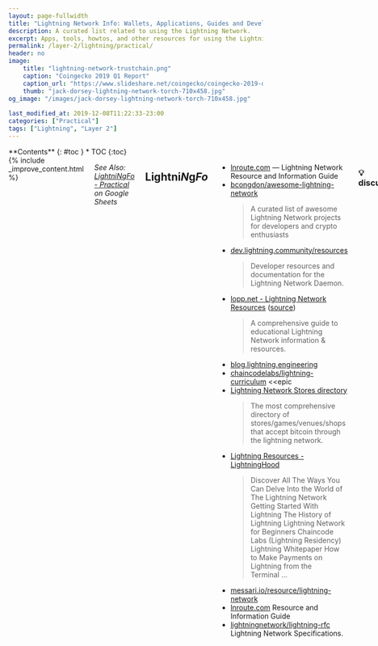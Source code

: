 ```yaml
---
layout: page-fullwidth
title: "Lightning Network Info: Wallets, Applications, Guides and Development"
description: A curated list related to using the Lightning Network.
excerpt: Apps, tools, howtos, and other resources for using the Lightning network.
permalink: /layer-2/lightning/practical/
header: no
image:
    title: "lightning-network-trustchain.png"
    caption: "Coingecko 2019 Q1 Report"
    caption_url: "https://www.slideshare.net/coingecko/coingecko-2019-q1-cryptoasset-report"
    thumb: "jack-dorsey-lightning-network-torch-710x458.jpg"
og_image: "/images/jack-dorsey-lightning-network-torch-710x458.jpg"
  
last_modified_at: 2019-12-08T11:22:33-23:00
categories: ["Practical"]
tags: ["Lightning", "Layer 2"]
---
```


<div class="row">
<div class="medium-3 medium-push-9 columns" markdown="1">
<div class="panel radius" markdown="1">
**Contents**
{: #toc }
*  TOC
{:toc}
</div>
</div><!-- /.medium-4.columns -->



<div class="medium-9 medium-pull-3 columns" markdown="1">
{% include _improve_content.html %}



*See Also: [Lightni*N*g*Fo* - Practical](https://docs.google.com/spreadsheets/d/1Z3Ofa4P8097VWV70Z_bMqIMladngvm-Ck24ot9TDNmw/edit#gid=794843569) on Google Sheets*

## Lightni*N*g*Fo*

* [lnroute.com](https://lnroute.com/) — Lightning Network Resource and Information Guide
* [bcongdon/awesome-lightning-network](https://github.com/bcongdon/awesome-lightning-network)
  > A curated list of awesome Lightning Network projects for developers and crypto enthusiasts
* [dev.lightning.community/resources](https://dev.lightning.community/resources/)
  > Developer resources and documentation for the Lightning Network Daemon.
* [lopp.net - Lightning Network Resources](https://www.lopp.net/lightning-information.html) ([source](https://github.com/jlopp/lopp.net/blob/master/lightning-information.html))
  > A comprehensive guide to educational Lightning Network information & resources.
* [blog.lightning.engineering](https://blog.lightning.engineering/)
* [chaincodelabs/lightning-curriculum](https://github.com/chaincodelabs/lightning-curriculum) <<epic
* [Lightning Network Stores directory](https://lightningnetworkstores.com/)
  > The most comprehensive directory of stores/games/venues/shops that accept bitcoin through the lightning network.
* [Lightning Resources - LightningHood](https://lightninghood.com/lightning-resources/)
  > Discover All The Ways You Can Delve Into the World of The Lightning Network Getting Started With Lightning The History of Lightning Lightning Network for Beginners Chaincode Labs (Lightning Residency) Lightning Whitepaper How to Make Payments on Lightning from the Terminal ...
* [messari.io/resource/lightning-network](https://messari.io/resource/lightning-network)
* [lnroute.com](https://lnroute.com/)
Resource and Information Guide
* [lightningnetwork/lightning-rfc](https://github.com/lightningnetwork/lightning-rfc)
Lightning Network Specifications. 


### 💡 discussion

* [Lightning Network - discordapp](https://discordapp.com/invite/sm2rfS7)
* [lists.linuxfoundation.org/mailman/listinfo/lightning-dev](https://lists.linuxfoundation.org/mailman/listinfo/lightning-dev)
* [webchat.freenode.net/?channels=lightning-dev&uio=d4](https://webchat.freenode.net/?channels=lightning-dev&uio=d4)
* [join.slack.com/t/lightningcommunity](https://join.slack.com/t/lightningcommunity/shared_invite/enQtMzQ0OTQyNjE5NjU1LWRiMGNmOTZiNzU0MTVmYzc1ZGFkZTUyNzUwOGJjMjYwNWRkNWQzZWE3MTkwZjdjZGE5ZGNiNGVkMzI2MDU4ZTE)
* [r/lightningnetwork](https://www.reddit.com/r/lightningnetwork/)
* [t.me/Lightning Makers](https://t.me/joinchat/EFJwOxEZmjqjTBEx2883Hw)
* [t.me/lightning_network](https://t.me/lightning_network)

### 💡 wallets

[lightningnetworkstores.com/wallets](https://lightningnetworkstores.com/wallets) 
[lnroute.com/desktop-wallets/](https://lnroute.com/desktop-wallets/)

* [lightninglabs/lightning-app](https://github.com/lightninglabs/lightning-app) 
* [LightningPeach/peach-wallet-desktop](https://github.com/LightningPeach/peach-wallet-desktop) 
* [Lightning Network Stores directory](https://lightningnetworkstores.com/wallets)
  > The most comprehensive directory of stores/games/venues/shops that accept bitcoin through the lightning network.
* [lightninglabs/lightning-app](https://github.com/lightninglabs/lightning-app)
An easy-to-use cross-platform Lightning wallet.
* [LightningPeach/peach-wallet-desktop](https://github.com/LightningPeach/peach-wallet-desktop)
* [lightninglabs/lightning-app](https://github.com/lightninglabs/lightning-app)
  > An easy-to-use cross-platform Lightning wallet.
* [LightningPeach Wallet](https://lightningpeach.com/peach-wallet) by Lightning Peach

#### -Mobile

[LNRoute.com/mobile-wallets/](https://lnroute.com/mobile-wallets/)

* [bitcoin lightning wallet](http://lightning-wallet.com/) Android - [source](https://github.com/btcontract/lnwallet)
* [rawtx](https://rawtx.com/) Android iOS
* [swiftlightning.io](https://www.swiftlightning.io/) iOS
* [neogeno/shango-lightning-wallet](https://github.com/neogeno/shango-lightning-wallet) -Android iOS
* [Cipherbook](https://www.cryptotec.com/cipherbook/)
* [CoinOS](https://coinos.io/) Android
* [shocknet.github.io](https://shocknet.github.io/) -Own full-node
* [marzig76/fulmo](https://github.com/marzig76/fulmo) -Fulmo Own full-node
* [zap.jackmallers.com/](https://zap.jackmallers.com/) iOS Own full-node
  * [buyabeerwithlightning.com](http://www.buyabeerwithlightning.com/) 
Zap is developing Point of Sale solutions for the Lightning Network. Check out this site for a demonstration.
  * [ZAP Wallet setup for Windows (video)](https://www.youtube.com/watch?v=w3PGlgiM0ZQ)
* [LN-Zap/zap-iOS](https://github.com/LN-Zap/zap-iOS)
  > Native iOS lightning wallet focused on user experience and ease of use
* [bluewallet.io](https://bluewallet.io/) -iOS
* [breez.technology](https://breez.technology/) -Android Neutrino - [[source](https://github.com/breez/breezmobile)]
  > Lightning Network mobile client. 
* [Matt Odell - TFTC Guides: Lightning Network for Beginners with Breez Wallet](https://www.youtube.com/watch?v=5zhW7ilOjWg&feature=youtu.be)
  > Join Matt Odell as he walks through the basics of sending and receiving bitcoin using lightning through the Breez mobile wallet. 
* [WalletOfSatoshi](https://www.walletofsatoshi.com/) - Android iOS
* [Hoo Wallet](https://hoo.com/)- Android iOS Own full-node
* [darosior/c-simple](https://github.com/darosior/c-simple)
c-simple Android
* [Mobile LN](https://play.google.com/store/apps/details?id=com.mobileln) Android
* [zeusln.app](https://zeusln.app/)
Zeus Android iOS Own full-node
* [muun.com](https://muun.com/)
Muun Wallet Android 
* [biscottigelato/SwiftLightning](https://github.com/biscottigelato/SwiftLightning)
  > Lightning Network mobile wallet built on top of LND. Written in native Swift for iOS. - biscottigelato/SwiftLightning
* [ZeusLN/zeus](https://github.com/ZeusLN/zeus)
  > A mobile Bitcoin app for Lightning Network Daemon (lnd) node operators
* [pebble.indiesquare.me](https://www.pebble.indiesquare.me/) 

#### -Web Based

[LNRoute online-wallets](https://lnroute.com/category/wallets/online-wallets/)

* [Bitlum - Online Bitcoin browser wallet](https://bitlum.io/) (custodial) 
  >The wallet referral system will allow you to onboard new people in Lightning within 3 minutes, by giving them a free $0.1 bonus on registration, so that they can try the Lightning Network even without having Bitcoin.
* [Bottle](https://bottle.li) -Bottle uses the Lightning Network and Social networks to help make Bitcoin accessible for everyone.
* [tippin.me](https://tippin.me)
* [lnwallet.io](https://lnwallet.io/)

### 💡 explorers

[LNRoute -Explorers and Statistics](https://lnroute.com/explorers-and-statistics/)  
[Visualisers of the Lightning Network (and some other explorers)](https://gist.github.com/bretton/798ec38165ffabc719d91e0f4f67552d)

* [lightninglayer.com](https://lightninglayer.com/)
* [altangent/lnd-explorer](https://github.com/altangent/lnd-explorer)
Bitcoin Lightning Network Daemon Explorer.
* [janoside/lightning-rpc-explorer](https://github.com/janoside/lightning-rpc-explorer)
Simple, self-hosted lightning network explorer. 
* [1ML - Lightning Network Search and Analysis Engine - Bitcoin mainnet](https://1ml.com/)
Lightning Network Search and Analysis Engine
* [Lightning Network Explorer](https://explorer.acinq.co/)
Displays the Lightning Network nodes and channels on a map.
* [bl.ocks.org - Lightning-VR](https://bl.ocks.org/tyzbit/d1c83732d2767bb955125d41f5921888)
* [xsb/lngraph](https://github.com/xsb/lngraph)
Your personal and private Lightning Network explorer.
* [edouardparis/lntop](https://github.com/edouardparis/lntop)
  >:zap: LN terminal dashboard :bar_chart:. 
* [lightning.chaintools.io](https://lightning.chaintools.io/)
* [www.robtex.com/lightning/node](https://www.robtex.com/lightning/node/)
* [lnmainnet.rompert.com](https://lnmainnet.rompert.com/)
* [lightblock.me](http://lightblock.me)


### 💡 stats

* [Forget Statistics, Reality is Better](https://lnroute.com/2018/09/forget-lightning-statistics-reality-is-even-better/)
* [Lightning Network Statistics - 1ML](https://1ml.com/statistics)
  > Lightning Network Search and Analysis Engine
* [Lightning Network Statistics - Bitcoin Visuals](https://bitcoinvisuals.com/lightning)
  > Bitcoin lightning network dashboard with charts and statistics on nodes, channels, capacity, distance measures, completeness measures, clustering measures, and connectivity measures.
* [Lightning network stats - Netwrok LightBlock - Bitcoin Lightning N...](https://lightblock.me/lightning-network-stats)
  > Lightblock lets you search, analyze and discover bitcoin lightning network mainnet: nodes, channels, all the parametrs, updates and history
* [p2sh.info/dashboard/db/lightning-network](https://p2sh.info/dashboard/db/lightning-network)
* [lightningpeach.com/ln-monitor](https://lightningpeach.com/ln-monitor)
  > The Peach Team works on a variety of Lightning Network projects and improvements, including our own open-source blockchain layer, LightningPeach.
* [LN Metrics](https://lnmetrics.opdup.com/)
  > Tracking centrality and articulation points for Lightning Network

### 💡 visualizations

* [robtex.com/lnemulator.html](https://www.robtex.com/lnemulator.html)
* [Visualisers of the Lightning Network (and some other explorers)](https://gist.github.com/bretton/798ec38165ffabc719d91e0f4f67552d)
* [Lightning Network Information - bitcoinexchangerate.org](https://bitcoinexchangerate.org/lightning)
  > Get updated Bitcoin prices and exchange rates. Convert values between Bitcoin, USD, CAD, EUR, GBP, AUD and more.

### 💡 exchange

* [ZigZag - lightning enabled crypto exchange](https://zigzag.io/)
  > Exchange Top Cryptocurrencies in seconds with low fees
* [cryptoally.io](https://cryptoally.io/) 
  > discover quotes of Satoshis and Bitcoin in 100+ currencies at real time. The value transfer of Satoshis is powered by Lightning Network.
* [boltz.exchange](https://boltz.exchange/) ([*](https://medium.com/boltzhq/announcing-the-first-boltz-release-6cb630701432))
  > An instant, account free, and non-custodial digital asset exchange built on top of the lightning network. 
* [suredbits.com](https://suredbits.com/) 
  > NFL, NBA and Crypto API’s -Use of API charged via Lightning Network per call or streaming period. >Suredbits’ Lightning App API allows you to query NFL, NBA and Crypto Exchange data. Their NFL and NBA APIs offer multiple channels including teams, players, games, scores, and statistics. Their Crypto Exchange API allows you to stream data on Trades, Tickers and Order Books. 
* [zebpay.com](https://www.zebpay.com/) 
  > App-enabled cryptocurrency exchange and wallet provider, Zebpay, has announced that it is enabling Lightning Network payments for all its users. Zebpay claim that it will even pay the fees for Lightning transactions made through its wallet.
* [Crypto Trading Signals - Slamtrade](https://crypto.slamtrade.com/))
  > 24/7 streaming of high-performance Crypto-Currency trading signals presented in a single view for professional trading. Find out where to buy/sell or when to buy/sell at any point in time in seconds. Also discover liquidity, market making, and arbitraging opportunities. Power...
* [hodlhodl.com](https://hodlhodl.com/) 
* [http://swapready.net](http://swapready.net/) 
* [btcduke.com/?lang=en](https://www.btcduke.com/?lang=en) 
* [coinplaza.it](https://www.coinplaza.it/)
* [Buy, sell and exchange crypto currencies at CoinPlaza.it](https://www.coinplaza.it/)
  > At CoinPlaza you can buy, sell and exchange Bitcoin, Ethereum, Litecoin and other crypto currencies. Easy, fast and convenient!
* [lightningconductor.net/invoice](https://lightningconductor.net/invoice) 
* [submarineswaps.org](https://submarineswaps.org/) 
* [ZigZag - lightning enabled crypto exchange](https://zigzag.bitlum.io/)
  > Exchange Top Cryptocurrencies in seconds with low fees

### 💡 tools

* [LNRoute - Wallet Tools](https://lnroute.com/category/wallets/wallet-tools/)
* [elaineo/LightningBuddy](https://github.com/elaineo/LightningBuddy)
  > Twitter Client for Lightning JSON-RPC interface. 
* [blockchain/thunder](https://github.com/blockchain/thunder)
Off-Chain Bitcoin payments using smart contracts * [www.moneni.com/mcb/nodematch](https://www.moneni.com/mcb/nodematch)
  > Lightning Node Match – maximize te number of nodes reached in a minimum number of hops.
* [Lightning Payment Request Decoder](https://lndecode.com/)
  >For decoding lightning network payment requests as defined in BOLT #11
* [Lightning Decoder - Decode Lightning Network BOLT11 Invoices](https://lightningdecoder.com/)
Lightning Decoder is a utility for decoding lightning network payment requests (BOLT11).
* [darwin/simverse](https://github.com/darwin/simverse)
Need a LN simnet? This tool can generate one for you.


### 💡 satellite

* [Blockstream Boosts Bitcoin Satellite Service With Lightning Paymen...](https://www.coindesk.com/blockstream-boosts-bitcoin-satellite-service-with-lightning-payments)
  > Blockstream has expanded its bitcoin satellite service to the Asia-Pacific region and added support for Lightning Network transactions.


## Nodes

* [lightning-power-users/node-launcher](https://github.com/lightning-power-users/node-launcher)
  > Easiest BTC/LN desktop app, for Windows, macOS, and Linux
* [mit-dci/lit](https://github.com/mit-dci/lit)
  > Lightning Network node software.
* [nayutaco/ptarmigan](https://github.com/nayutaco/ptarmigan)
  > Lightning Network (BOLT). 
* [The Lightning Network: How to install and (hopefully) make money](https://medium.com/coinmonks/the-lightning-network-how-to-install-and-hopefully-make-money-6e3058e3fa7c)
  > Note: This document was written in July 2018. Lightning is new and improving fast. If you find any out-of-date information or omissions…
* [‎The World Crypto Network Podcast: Fun With Crypto Podcast, Ligh...](https://podcasts.apple.com/us/podcast/the-world-crypto-network-podcast/id825708806?i=1000445805193)
  > ‎Show The World Crypto Network Podcast, Ep Fun With Crypto Podcast, Lightning Node Roundtable 3 - Jul 31, 2019

### ⛈ HowTo

* [Setup and Tutorials](https://lnroute.com/setup-tutorials/)
* [402 Payment Required - Lightning Howtos](https://www.youtube.com/playlist?list=PLmoQ11MXEmajsUw95Fq6fHzXnVmoMPIeV)
* [Pierre Rochard’s Bitcoin and Lightning Node Launchers](https://github.com/PierreRochard/node-launcher) 
  > Windows /macOS Bitcoin / Lightning executables.
* [Setup Tutorial for Windows](https://medium.com/@jadmubaslat/bitcoin-lightning-network-node-easy-setup-tutorial-for-windows-desktop-users-a-how-to-guide-9937b5a8a669)
* [Run your own Lightning Node](https://medium.com/@dougvk/run-your-own-mainnet-lightning-node-2d2eab628a8b)
* [How to build your own portable plug-in Lightning node!](https://blockstream.com/2018/04/21/portable-lightning-node-tutorial.html)


### ⛈ c-lightning

* [topics/c-lightning](https://github.com/topics/c-lightning)
* [ElementsProject/lightning](https://github.com/ElementsProject/lightning)
  > c-lightning — a Lightning Network implementation in C - ElementsProject/lightning
* [Lightning Network node (c-lightning) on RBP3](https://medium.com/@meeDamian/c-lightning-node-on-rbp3-b950660fb835)
  > This is a 3rd part of the guide helping you to set up a c-lightning node in addition to the Bitcoin one already running on your RBP
* [darwin/simverse](https://github.com/darwin/simverse)
  > Need a LN simnet? This tool can generate one for you.
* [0xB10C/c-lightning-plugin-csvexportpays](https://github.com/0xB10C/c-lightning-plugin-csvexportpays)
  > A c-lightning plugin that exports all payments to a CSV file
* [rsbondi/clightning-mobile](https://github.com/rsbondi/clightning-mobile)
  > A mobile client to access your clightning node. 
* [fiatjaf/sparko](https://github.com/fiatjaf/sparko)
  > the Lightning Spark Wallet distributed as a single binary
* [leblitzdick/lightning-bike](https://github.com/leblitzdick/lightning-bike)
lightning payable e-bike. 
* [k3tan172/ubuntu-node-box](https://github.com/k3tan172/ubuntu-node-box)
  > Build a bitcoin node box from a fresh installation of Ubuntu 18.04 - k3tan172/ubuntu-node-box
* [fiatjaf/lightningd-gjson-rpc](https://github.com/fiatjaf/lightningd-gjson-rpc) 
  > Talk with a lightningd/c-lightning with minimal overhead and gjson responses.
* [darosior/c-simple](https://github.com/darosior/c-simple)
  > A minimalist/simple Lightning Network mobile wallet.
* [Lightning Charge](https://github.com/ElementsProject/lightning-charge)
* [nanotip](https://github.com/ElementsProject/nanotip) 
* [lightningd/plugins](https://github.com/lightningd/plugins) - Community curated plugins for c-lightning. 
* [shesek/spark-wallet](https://github.com/shesek/spark-wallet) 
  > A minimalistic wallet GUI for c-lightning, accessible over the web or through mobile and desktop apps. - shesek/spark-wallet
    * [Spark GUI for c-lightning](https://medium.com/@notgrubles/spark-a-new-gui-for-c-lightning-2cf2f024500c) by Nadav Ivgi 
* [Autopilot](https://github.com/lightningd/plugins/tree/master/autopilot) -This is a version of Rene Pickhardt's Autopilot library ported as a c-lightning plugin.
* [Setup Lightning Network sur votre node Bitcoin - Crypto-Lyon](https://www.crypto-lyon.fr/setup-lightning-node-bitcoin.html)
  > Tutoriel sur comment mettre en place l'accès au lightning network sur votre noeud Bitcoin. Nous utiliserons c-lightning, l'implémentation de Blockstream.
* [thorie7912/lightning-php](https://github.com/thorie7912/lightning-php)
PHP interface for the elements/c-lightning RPC API - thorie7912/lightning-php


### ⛈ Lightning Network Daemon

* [lightningnetwork/lnd/releases](https://github.com/lightningnetwork/lnd/releases)
* [topics/lnd](https://github.com/topics/lnd)
* [Lightning Network - LND - YouTube](https://www.youtube.com/playlist?list=PLmoQ11MXEmajsUw95Fq6fHzXnVmoMPIeV)
* [mably/lncli-web](https://github.com/mably/lncli-web)
Light-weight web client for the lnd daemon written in NodeJS / Angular. - mably/lncli-web
* [janoside/lnd-admin](https://github.com/janoside/lnd-admin)
Admin UI for LND. See https://lnd-admin.chaintools.io/ for an example.
* [ShahanaFarooqui/RTL](https://github.com/ShahanaFarooqui/RTL/)
Ride The Lightning - A full function web browser app for LND
* [djmelik/lndash](https://github.com/djmelik/lndash)
A simple web dashboard for lnd. 
* [lightningnetwork/lnd](https://github.com/lightningnetwork/lnd)
Lightning Network Daemon
* [Setup LND 0.4 beta and bitcoind on Ubuntu 16.04](https://gist.github.com/bretton/0b22a0503a9eba09df86a23f3d625c13)
* [alexbosworth/lnd-gui](https://github.com/alexbosworth/lnd-gui)
* [OpenCart Payment Gateway](https://www.opencart.com/index.php?route=marketplace/extension/info&extension_id=36414) (for LND node)
* [graph.lndexplorer.com](https://graph.lndexplorer.com/)
* [pierre_rochard@twitter](https://twitter.com/pierre_rochard/status/1055159992733626368) 
The LND node software now runs from within the Excel plugin. With neutrino, that means that a Windows + Excel user can be making and receiving LN payments with a few clicks. 
* [github.com/bitromortac/lndmanage](https://github.com/bitromortac/lndmanage) 
Control tool for lightning network daemon (lnd) node operators, optimized for remote control. 

### ⛈ eclair

* [ACINQ/eclair](https://github.com/ACINQ/eclair)
  > A scala implementation of the Lightning Network. 
* [ACINQ/eclair-mobile](https://github.com/ACINQ/eclair-mobile)
  > An Android wallet for the Lightning Network. 
* [bitcoin-s/bitcoin-s](https://github.com/bitcoin-s/bitcoin-s)
Bitcoin Implementation in Scala. 
* [fiatjaf/kwh](https://github.com/fiatjaf/kwh)
webln browser extension for lightningd/eclair/ptarmigan 
* [t-bast/lightning-confs](https://github.com/t-bast/lightning-confs)
* [Eclair Mobile - Apps on Google Play](https://play.google.com/store/apps/details?id=fr.acinq.eclair.wallet.mainnet2)
  > Eclair Mobile is a next generation, Lightning-ready Bitcoin wallet. It can be used as a regular Bitcoin wallet, and can also connect to the Lightning Network for cheap and instant payments. This software is based on eclair, and follows the Lightning Network standard.
* [ACINQ/eclair-mobile](https://github.com/ACINQ/eclair-mobile)
  > An Android wallet for the Lightning Network. 

### ⛈ Hardware

* [nodl.it](https://www.nodl.it/)
* [The perfect Bitcoin Lightning️ node - Tutorial](https://thebitcoin.pub/t/the-perfect-bitcoin-lightning-node-tutorial/33437)
The perfect Bitcoin Lightning️ node The goal is to create the perfect Bitcoin Lightning node, running on unfairly-cheap hardware, set-up completely trustless from scratch. This guide brings you what I think is a near perfect solution. Medium Running our own nodes is i...
* [stadicus3000@twitter.com](https://twitter.com/stadicus3000/status/1143087328681967616?s=12)
  > You can find the board at Pine64 ([rockpro64](https://www.pine64.org/rockpro64/)) and more info how we are using it for the #BitBoxBase in our emerging documentation ([BitBoxBase](https://base.shiftcrypto.ch))
* [BitBox Base](https://shiftcrypto.ch/base/)
  > An easy to use, professional Bitcoin & Lightning full node to equip you for Bitcoin sovereignty.
* [BTCPi - Bitcoin Lightning Node and payment processing device.](https://lunanode1.lightninginabox.co/apps/3hucSJM9EYXGmp27fkoLwom8fRzc/crowdfund)
  > The BTCPi is a low cost self-hosted crypto currency payment processing solution featuring BTCPayServer.

#### ⛈ PI Raspberry

* [Fulmo ⚡ (@fulmolightning)](https://twitter.com/fulmolightning/status/1035183579196743680)
Get ready to rumble! The latest batch of 20 #RaspiBlitz, a full #Bitcoin and #LightningNetwork node running on a Raspberry Pi, is ready to be picked up and plugged in at the #LightningHackday! If you can't attend in person, you can build one yourself
* [rootzoll/raspiblitz](https://github.com/rootzoll/raspiblitz)
Fastest and cheapest way to get your own Lightning Node running - on a RaspberryPi with a nice LCD
* [Stadicus/RaspiBolt](https://github.com/Stadicus/guides/blob/master/raspibolt/README.md)
Bitcoin & Lightning full node on a Raspberry Pi. 

#### ⛈ Casa

* [Casa Node + Casa Gold Membership](https://store.casa/lightning-node/)
Casa Node for Lightning and Bitcoin
* [Announcing the Casa Lightning Node](https://medium.com/casa/announcing-the-casa-lightning-node-596df7a7427)
The easiest way to use Lightning available today.
* [Node - Casa](https://keys.casa/lightning-bitcoin-node/)
* [Casa Node + Casa Gold Membership](https://store.casa/lightning-node/)
Casa Node for Lightning and Bitcoin

**Apps**

* [chrome.google.com/webstore/detail/casa-extension/lnaedehiikghclgaikolambpbpeknpef](https://chrome.google.com/webstore/detail/casa-extension/lnaedehiikghclgaikolambpbpeknpef) 
* [Sats Extension by Casa](https://chrome.google.com/webstore/detail/casa-extension/lnaedehiikghclgaikolambpbpeknpef)
  > Easily make & receive Bitcoin and Lightning Network payments on the web using your Casa Node.
* [explore.casa](https://explore.casa/)
Casa Lightning Network Explorer

## Get Lightning

### 💶 Earn 

[lnroute.com - Category: Internet Services](https://lnroute.com/category/implementations/internet-services/)

* [www.lndwork.com](https://www.lndwork.com/)
  >Lightning Tasks
* [microlancer.io](https://microlancer.io/)
  >Earn bitcoin with microtasks
* [proofofplays.hopto.org](https://proofofplays.hopto.org/)
  >A platform for content creators to showcase their videos and get paid satoshis.
* [light-tube.surge.sh](http://light-tube.surge.sh/)  - Videos w lightning rewards 
* [tallyco.in](https://tallyco.in/)
  >Bitcoin and Lightning fundraising platform. Create crowdfunding campaigns for your project and get funded by fellow bitcoiners!

### 💶 faucets

* [lightninglabs/lightning-faucet](https://github.com/lightninglabs/lightning-faucet)
* [Lightning Mainnet Faucet](https://light.yuyaogawa.com/faucet/) - A lightning faucet where you can claim an invoice of 200 sats. Maximum one claim per day.

### 💶 give
* [lightning.gifts](https://lightning.gifts)
Now you can send BTC over Lightning without an invoice and no waiting. Perfect for onboarding friends to Lightning [through financial motivation    

## Application

[LNRoute -Implementations](https://lnroute.com/category/implementations/) 
[Lightning App Directory](https://dev.lightning.community/lapps/)

* [nayuta.co](https://nayuta.co/) - [github.com/nayutaco](https://github.com/nayutaco) 
  > Ptarmigan by Nayuta Co is a 4th Lightning implementation, focused on the Internet of Things. 
* [bitcoinvisuals.com/lightning](https://bitcoinvisuals.com/lightning) - Bitcoin Visuals Lightning Statistics 
* [joltfun.com](https://joltfun.com/) 
* [thecryptocloak.com](https://thecryptocloak.com/) 
* [moonstuff.co](https://www.moonstuff.co/)
* [mocacinno.com/lightning](https://www.mocacinno.com/lightning/)
* [btcduke.com](https://www.btcduke.com/)
* [zigzag.bitlum.io](https://zigzag.bitlum.io/) 
* [globee.com](https://globee.com/) 
* [coingate.com/lightning-network](https://coingate.com/lightning-network) 
* [strike.acinq.co](https://strike.acinq.co/) 
* [lightninginabox.co](https://lightninginabox.co/) 
* [btcwonderland.com](https://btcwonderland.com/)
* [lndlife.com](https://lndlife.com/) 
* [excellion.com](https://www.excellion.com/) 
* [bitcoin-lightning.de](https://bitcoin-lightning.de/) 
* [torguard.net](https://torguard.net/)
* [hodlmonkey.com](https://hodlmonkey.com/) 
* [coincards.ca](https://coincards.ca/)


### ⚡ Merchant Tools

* [BTCPay (self hosted payment processor)](https://github.com/btcpayserver/btcpayserver)
* [CoinGate](https://coingate.com/)
* [CryptoChill](https://cryptochill.com/)
* [FileBazaar (sell digital files)](https://github.com/ElementsProject/filebazaar)
* [GloBee](https://globee.com/)
* [Lightning Collect](https://lightningcollect.com/)
(payment processor)
* [LNWallet](https://lnwallet.io/)
* [Nano PoS](https://github.com/ElementsProject/nanopos)
(for Lightning Charge)
* [OpenNode](https://www.opennode.co/)
* [Python Strike library](https://github.com/JASchilz/pystrike)
* [Strike](https://strike.acinq.co/)
(Stripe-like API)
* [WooCommerce gateway](https://github.com/ElementsProject/woocommerce-gateway-lightning)
* [OpenCart Payment Gateway](https://www.opencart.com/index.php?route=marketplace/extension/info&amp;extension_id=36414)
(for LND node)

### ⚡ social
* [lightningwall.tips](http://lightningwall.tips/) 
  > Post public messages on the wall and receive satoshis from people who like your message. 
* [salttie.com](https://salttie.com/) 
Micro Blogging Platform 
* [bottle.li](https://bottle.li/) 
  > Bottle uses the Lightning Network andSocial networks to help make Bitcoin accessible for everyone. 
* [mainnet.yalls.org](https://mainnet.yalls.org/)
  > Read and write articles, with Lightning Network micropayments. 
* [limichat.herokuapp.com](https://limichat.herokuapp.com/)
  > Limichat is a chat application that limits messages based on payment via Lightning. Sending a message gets cheaper over time, but doubles when someone pays, resulting in one message per ~10 min!
* [blockclock.live](https://blockclock.live/)
  > A Block Clock powered by the Lightning Network. You can send a lightning payment to write a message on the BlockClock that is being live streamed on Twitch!
* [kriptode.com/satsforlikes/index.html](https://kriptode.com/satsforlikes/index.html)
  > Pay people to like your tweets or follow you.
* [lncast.com](https://lncast.com/#!/)
  > Lightning Network Podcasts
* [cointippy.com](https://cointippy.com/)
  > CoinTippy helps you reward content on Reddit, Twitter, Telegram and Twitch with cryptocurrencies


### ⚡ art

* [satoshis.place](https://satoshis.place/) 
  > collaborative artboard. Inspired by Reddit Place, and the Million Dollar Homepage. There are 1 million pixels on the canvas and each pixel costs 1 satoshi to paint. Pixels can be painted over indefinitely. Satoshi’s Place is a great way to experience the power of micro-transactions through the Bitcoin Lightning Network. 
* [trustedcoins.co.uk/sweetsugarleaf](https://trustedcoins.co.uk/sweetsugarleaf/) 
  > Cute Cannabis themed artwork by a Medical Marijuana advocate in the UK 
* [ludvigart.com](https://ludvigart.com/) -Bitcoin Art


### ⚡ mesh
* [CryptoChat_013 - Richard Myers and a Lightning Powered Global Mesh...](https://anchor.fm/thecryptoconomy/episodes/CryptoChat_013---Richard-Myers-and-a-Lightning-Powered-Global-Mesh-e4e6ga)
  > Today we have a great chat with Richard Myers all about the recently unveiled Lot49 protocol and how Global Mesh Labs intends to incentivize and help build a global, decentralized meshnet powered by Lightning! Check out the website and read the whitepaper for a deep dive i...

### ⚡ music

* [moifay.online](https://moifay.online/) 
  > Official release of first ever Music Album of Moifay, sold online for $BTC. Each song is $1 only. 
* [modularsynth.fun](https://modularsynth.fun/) 
* [sogbazaar.com](https://sogbazaar.com/)
* [moifay](https://moifay.online/author/moifay/)
* [M0IFAY's MUSIC WEBSTORE](https://moifay.online/)
  > Purchase the works M0IFAY With BTC or an INSTANT LightningNetwork Payment!
* [BitcoinDJ](https://modularsynth.fun/author/bitcoindj/)
* [Modular Synth Fun](https://modularsynth.fun/)
  > Bitcoin lightning accepted for unique audio samples


### ⚡ payments

* [github.com/btcpayserver](https://github.com/btcpayserver) 
* [opencart.com](https://www.opencart.com/) 
  > A free payment gateway for Bitcoin Lightning Network for store owners who use OpenCart and have their own LN node. 
* [bitrefill.com](https://www.bitrefill.com/) 
Buy 30+ Vouchers, refill your phone and pay your bills with Lightning. 
* [lightningjoule.com](https://lightningjoule.com/) 
  > Bring the power of lightning to the web with in-browser payments and identity, all with your own node. Available for Chrome, Firefox, Opera and Brave. 
* [cryptochill.com](https://cryptochill.com/) 
  > Bitcoin and Lightning Network payment gateway focused on security, customizability and simple integration. 

### ⚡ applications

* [bcongdon/awesome-lightning-network/#applications](https://github.com/bcongdon/awesome-lightning-network/#applications)
* [Lightning App Directory](http://dev.lightning.community/lapps/index.html)
Developer resources and documentation for the Lightning Network Daemon.
* [Radar ION - Your guide to the Lightning Network](https://ion.radar.tech/#lightning-apps)
  > Master the Lightning Network with our app and wallet recommendations, developer and troubleshooting tools, Lightning wiki, getting started tutorials, and more!
* [bcongdon/awesome-lightning-network](https://github.com/bcongdon/awesome-lightning-network/)
A curated list of awesome Lightning Network projects for developers and crypto enthusiasts
* [leblitzdick/lightning-bike](https://github.com/leblitzdick/lightning-bike)
lightning payable e-bike.
* [‎The World Crypto Network Podcast: LAPPS - lightning.gifts, Demo...](https://podcasts.apple.com/us/podcast/the-world-crypto-network-podcast/id825708806?i=1000447000955)
‎Show The World Crypto Network Podcast, Ep LAPPS - lightning.gifts, Demo + Interview with Ross @baebb_code - Aug 15, 2019

### ⚡ Tips
* [BitPatron](https://bitpatron.co/)
* [Lightning Gifts](https://lightning.gifts/) (add tipping to web pages) 
* [LNTipBot](https://www.reddit.com/r/lntipbot/wiki/index) (reddit)
* [Slack Tipbot](https://github.com/CryptoFR/ln-tip-slack) 
* [tippin.me](https://tippin.me/) (twitter tips)
* [michael1011/lightningtip](https://github.com/michael1011/lightningtip)
* [Tallycoin is a Bitcoin fund raising and crowfunding platform.](https://tallyco.in/)
  > Tallycoin allows you to accept Bitcoin and Lightning payments when raising funds for your project or favourite cause. We take no cut and have no any fees.
* [michael1011/lightningtip](https://github.com/michael1011/lightningtip) -Get tips via the Lightning Network.
* [ElementsProject/nanotip](https://github.com/ElementsProject/nanotip) - :zap: Lightning Tip Box :zap:.

### ⚡ Marketplaces

[Lightning Network Stores directory](http://lightningnetworkstores.com/)
  > The most comprehensive directory of stores/games/venues/shops that accept bitcoin through the lightning network. - [(@bitcoinLNS)](https://twitter.com/bitcoinLNS)
[Accept Lightning store list/map](https://acceptlightning.com/)
[LNRoute store list](https://lnroute.com/category/implementations/stores/)
[Messari merchant list](https://messari.io/resource/lightning-network#heading-6)

* [funraiden.com](https://funraiden.com/) 
  > Funraiden offers cool and geeky products from collectibles to stickers and merch, payed with Bitcoin/Lightning. 
* [crypto-coffee.org](http://crypto-coffee.org/)   > Buy coffee and stickers with Lightning 
* [bitcointunnels.com](https://www.bitcointunnels.com/) 
  > Bitcoin and Lightning merchandise 
* [shop.energy-kitchen.ch/#/shop](https://shop.energy-kitchen.ch/#/shop) 
* [empowermindbodylife.com/shop](https://www.empowermindbodylife.com/shop/) 
* [store.blockstream.com/shop](https://store.blockstream.com/shop/) 
* [cryptoidshop.com](https://www.cryptoidshop.com/)
* [vapecrypto.com/shop](https://vapecrypto.com/shop) 
  > Providing the best prices on authentic Vape Gear, Juices and Accessories. We’re your one stop shop for vape gear 
* [hipptee.com](https://hipptee.com/) -Bitcoin T-shirt 
* [neverfiat.com](https://neverfiat.com/) 
  > NeverFiat Crypto Marketplace 
* [travelbybit.com](https://www.travelbybit.com/)
  > We help travellers explore the world using cryptocurrency. Lightning payments are accepted. 
* [internetsuper.store](https://internetsuper.store/) 
  > Bitcoin online store that accepts Lightning payments 
* [satoshis.pictures](https://satoshis.pictures/)
  > Experience the power of the lightning network by advertising your products and solutions in satoshis.pictures 
* [lnsh.pw](https://lnsh.pw/) 
  > Lightning Shell allows you to get root access to a Docker container for just 42 satoshis per hour . Pay with Lightning and get access to a shell with 200MB RAM, 0.5 CPU and up to 200MBit/s network connection! 
* [coinmall.com](https://www.coinmall.com/) 
* [lightning-space.com/get-space](https://lightning-space.com/get-space/) 
  > Buy webspace with Bitcoin Lightning. You will receive the specified amount of SSD-webspace for the specified amount of days. Included is PHP 7.2, a MySQL (MariaDB) database, SSH and FTP access and an email address (username@lightning-space.com)
* [Bitcoinshirt.co - #1 Bitcoin T-shirt and Clothing Store](https://bitcoinshirt.co/)
  > We are leading Bitcoin merchandise shop specialized in selling quality T-shirts, Mugs, Posters. We accept Bitcoin and Lightning Network payments. Worldwide shipping.
* [cryptoho.st](https://cryptoho.st/) 
  > Bitcoin and LN powered Virtual Private Server (VPS) store 
* [bosstalgia.com](https://bosstalgia.com/) 
  > Bosstalgia Medicinals (@bosstalgia) is the first Canadian Company to accept payments on the Bitcoin Lightning network. 
* [ln.pizza](https://ln.pizza/) 
  > Order Domino’s Pizza via the Lightning Network from anywhere in the US. Get 5% off when paying with Lightning! 
* [hodlgang.store](https://www.hodlgang.store/)

### ⚡ games

[LNRoute - Bitcoin Lightning Powered Games](https://lnroute.com/category/implementations/games/)
[satoshis.games](https://satoshis.games/) 
  > Another series of games that use the Lightning Network 
[lngames.net](https://lngames.net/) 
  > Several games to experience the use of the Lightning Network. 
[kriptode.com](https://kriptode.com/) 
  > A series of Lightning Apps and Games. Three Card Monte, Receive SMS, LN Hunt, MicroMine, Scratch and Win and Backgammon 

* [whereisnakamoto.lngames.net](https://whereisnakamoto.lngames.net/) 
  > The player that finds Nakamoto is awarded 50% of the jackpot. >Satoshi Nakamoto is hidden in one of 256 cards of the board. At the beginning of each game, all cards are closed. When Nakamoto is found, the game ends and another begins with all the cards closed again. 
* [satoshibet.io](https://www.satoshibet.io/) 
  > Satoshibet is a provably fair roulette with a trollbox and a tipping bot. Play roulette while talking with fellow players in the chat. 
* [satoshi-go-bet.alhur.es](https://satoshi-go-bet.alhur.es/) 
  > Satoshi Go Bet is a betting platform for online Go games. Choose any of the live Go games and make bets on the player you think will win.
* [memory.lngames.net](https://memory.lngames.net/) 
  > Classical memory game on Lightning. Pair up the 8 different images and if you beat the highscore, you win the jackpot. 
* [fortune.lngames.net](https://fortune.lngames.net/) 
Lightning Wheel of Fortune
* [microbet.fun](https://microbet.fun/)
  > - prediction and betting game
  > - make a prediction about sports events or back/lay the others players bets
  > - backers or layers get all satoshis divided equally amongst each participant.
* [lightningspin.com](https://www.lightningspin.com/) 
  > Lightning Spin is a bitcoin gambling game that lives on top of the Lightning Network. It’s a simple yet exciting game – enter your wager, select a multiplier and spin the wheel. If the wheel lands on your target multiplier, you win! 
* [lightninggem.com](https://lightninggem.com/) 
  > The Lightning Gem is a fun game as well as an exercise in psychology. You can think of it as a series of speculative bubbles 
* [lightning-roulette.com](https://lightning-roulette.com/)
  > Lightning Roulette is another Bitcoin Lightning Network powered online multiplayer game. This LApp uses a provably fair system that enables you to verify each spin result and make sure you are not being cheated.* [lightningflip.xyz](http://lightningflip.xyz/) - LN coinflipping game 
* [lightningduel.com](https://www.lightningduel.com/) 
  > Provably fair gamble game with instant deposits and withdrawals. A good showcase of the power of the Lightning network. 
* [thundersats.com](https://thundersats.com/) 
  > Miniature Roulette Game on top of the Bitcoin Lightning Network. 
* [unlock.lngames.net](https://unlock.lngames.net/)  - Open the correct lock and get satoshis 
* [rgbslot.lngames.net](https://rgbslot.lngames.net/) 
  > Three colors and three wheels. Simple and different slot machine game. 
* [poke.lightningwiki.net](https://poke.lightningwiki.net/) 
  > Play Pokémon with your fellow bitcoiners a collaborative gameboy powered by Lightning
* [luckythunder.com/#](https://www.luckythunder.com/#/) 
  > LuckyThunder is a slot machine built on top of the bitcoin lightning network. No login required, provably fair, high win percentage. 
* [Penguin Shooter -A Bitcoin Lightning Network powered RPG ](https://medium.com/@BR_Robin/a-bitcoin-lightning-network-powered-rpg-penguinshooter-6d36cc34de0c)
* [lightningscratchcard.io](https://lightningscratchcard.io/) 
  > Pay Satoshis with Lightning Network to scratch letters and help reveal a hidden message. Or post a message yourself and make it attractive so people want to discover. Oc2 (Off chain On chain [oc2realm.com/)](https://oc2realm.com/)) - India’s first Decentralised Exchange, 0x Relayer and early adopters of Lightning. 
* [lightning.oc2realm.com](https://lightning.oc2realm.com/) 
  > To support their vision, they have created a Slot Machine on top of Lightning Network. 
* [Mini Casino Roulette](https://miniroulette.lngames.net/) 
  > Lightning Network simple casino roulette game 
* [playhammerland.com](https://playhammerland.com/) 
  > A role-playing game using Lightning for in-game payments 
* [koalastud.io](https://koalastud.io/) 
  > Koala Studio’s first game is Lightning Powered online Chess 
* [lightning-casino.com](https://lightning-casino.com/) 
  > Another Lightning Network powered Slot Machine 
* [lightningslotmachine.com](https://www.lightningslotmachine.com/) - A Lightning Network powered Slot Machine
* [bc.game](https://bc.game)
  >BC.Game is a BlockChain Game platform with provably fair, fast payouts, a free faucet and Lightning Network support. Some of the games available are Crash, Dice and Blackjack.

## Plugins

### 🔌 shopify-plugins
* [mailchi.mp/cf60f9bb7278/opennode-can-now-be-used-on-shopify](https://mailchi.mp/cf60f9bb7278/opennode-can-now-be-used-on-shopify) 
  > Opennode released a plugin for Shopify that allows you to accept Bitcoin and Bitcoin Lightning payments.

### 🔌 browser-extensions
* [Bitcoin Lightning Joule Browser Extension](https://medium.com/lightning-power-users/bitcoin-lightning-joule-chrome-extension-ac149bb05cb9)
  > Lightning Joule is an awesome Chrome plugin being developed by William O'Beirne, check out his presentation at the Chaincode Labs…
* [Joule - Lightning Browser Extension](https://lightningjoule.com/)
  > Bring the power of lightning to the web with in-browser payments and identity, all with your own node.

### 🔌 plugins
* [Pierre Rochard (@pierre_rochard)](https://twitter.com/pierre_rochard/status/1055159992733626368)
  > The LND node software now runs from *within* the Excel plugin. With neutrino, that means that a Windows + Excel user can be making and receiving LN payments with a few clicks. [t.co/qeP2dCJSqp](https://t.co/qeP2dCJSqp)
* [nayutaco/lightning-dissector](https://github.com/nayutaco/lightning-dissector)
  > WIP: A wireshark plugin to analyze communication between lightning network nodes - nayutaco/lightning-dissector

### 🔌 wordpress-plugins

* [github.com/rstmsn/lnd-for-wp](https://github.com/rstmsn/lnd-for-wp) -WordPress plugin for managing & using your LND node
  > - manage your LND node from your WordPress admin panel
  > - fully functional wallet interface 
  > - send / recieve funds with ease
  > - responsive UI adapts to fit any web enabled desktop, tablet or mobile device. 
  > - Search Lightning Network graph, manage peer connections, open & close channels with ease. 
  > - QR support
  > - WordPress ‘shortcodes’, embed LND functionality directly in your pages and posts.
* [wordpress.org/plugins/btcpay-for-woocommerce](https://wordpress.org/plugins/btcpay-for-woocommerce/) 
  > BTCPay Server is a free and open-source cryptocurrency payment processor which allows you to receive payments in Bitcoin and altcoins directly, with no fees, transaction cost or a middleman. 
* [wordpress.org/plugins/opennode-for-woocommerce](https://wordpress.org/plugins/opennode-for-woocommerce/) 
  > This plugin allows stores that use WordPress WooCommerce shopping cart system to accept Bitcoin and Bitcoin through Lightning Network via OpenNode. 
* [wordpress.org/plugins/lightning-publisher/#description](https://wordpress.org/plugins/lightning-publisher/#description) 
  * [github.com/ElementsProject/wordpress-lightning-publisher](https://github.com/ElementsProject/wordpress-lightning-publisher) 
    > Lightning Publisher for WordPress is developed by Blockstream and allows you to offer previews of your blog posts and require a Lightning Network payment to release the rest.
* [Accept Bitcoin instantly via OpenNode](https://wordpress.org/plugins/opennode-for-woocommerce/))
  > Start accepting Bitcoin instantly through Lightning Network today. Powered by OpenNode
* [nadaviv](https://profiles.wordpress.org/nadaviv/)
* [Lightning Publisher for WordPress](https://wordpress.org/plugins/lightning-publisher/)
  > Lightning Publisher for WordPress allows you to offer previews of your blog posts and require a Lightning Network payment to release the rest.
* [ElementsProject/wordpress-lightning-publisher](https://github.com/ElementsProject/wordpress-lightning-publisher) :zap: Lightning Publisher for WordPress. 

## Development

### 🧙 lightning-dev

* [lightningnetwork/lightning-rfc](https://github.com/lightningnetwork/lightning-rfc/blob/master/00-introduction.md)
Lightning Network Specifications. 
* [dev.lightning.community/resources](https://dev.lightning.community/resources/)
  > Developer resources and documentation for the Lightning Network Daemon. 
* [lightning.network/lightning-network-paper.pdf](https://lightning.network/lightning-network-paper.pdf)
* [lightningnetwork/lightning-rfc/blob/master/00-introduction.md](https://github.com/lightningnetwork/lightning-rfc/blob/master/00-introduction.md) 
* [medium.com/@rusty_lightning/the-bitcoin-lightning-spec-part-1-8-a7720fb1b4da](https://medium.com/@rusty_lightning/the-bitcoin-lightning-spec-part-1-8-a7720fb1b4da)
* [The #Bitcoin #Lightning Spec Part 1/8](https://medium.com/@rusty_lightning/the-bitcoin-lightning-spec-part-1-8-a7720fb1b4da)
* [bitcoin.stackexchange.com/questions/tagged/lightning-network](https://bitcoin.stackexchange.com/questions/tagged/lightning-network) 
* [Newest 'lightning-network' Questions](https://bitcoin.stackexchange.com/questions/tagged/lightning-network)
  > Q&A for Bitcoin crypto-currency enthusiasts
* [inbitcoin / lighter](https://gitlab.com/inbitcoin/lighter)
  > Lighter: the Lightning Network Wrapper
* [Lightning Network Developers](http://dev.lightning.community/)
  > Developer resources and documentation for the Lightning Network Daemon.
* [philippgille/ln-paywall](https://github.com/philippgille/ln-paywall) 
* [cdecker/lnet](https://github.com/cdecker/lnet)
* [nayutaco/lightning-dissector](https://github.com/nayutaco/lightning-dissector)
* [philippgille/ln-paywall](https://github.com/philippgille/ln-paywall)
  > Go middleware for monetizing your API on a per-request basis with Bitcoin and Lightning
* [grunch/ln-rebalance](https://github.com/grunch/ln-rebalance)
  > NodeJs channel rebalancing tool.
* [rsbondi/lnet-random](https://github.com/rsbondi/lnet-random)
  > create and debug random lighning network topologies
* [nayutaco/lightning-dissector](https://github.com/nayutaco/lightning-dissector)
  > WIP: A wireshark plugin to analyze communication between lightning network nodes
* [cdecker/lightning-integration](https://github.com/cdecker/lightning-integration) 
* [lightning-rod.net](https://lightning-rod.net/)
* [cdecker/lightning-integration](https://github.com/cdecker/lightning-integration)
  > Lightning Integration Testing Framework.
* [LightningJ](http://www.lightningj.org/)
  > LightningJ is a project with the intention to simplify the integration of existing Lightning node implementations for Java developers. It contains simple to use API implementations and converters between JSON, XML.
* [alexbosworth/ln-service](https://github.com/alexbosworth/ln-service)
* [bitcoin-lightning-nodejs](https://www.npmjs.com/package/bitcoin-lightning-nodejs)
  > Implementation of gRPC API reference documentation for LNDin Nodejs , the Lightning Network Daemon.
* [ndeet/php-ln-lnd-grpc](https://github.com/ndeet/php-ln-lnd-grpc)
Lightning Network LND generated gRPC classes. 
* [rustyrussell/lightning-payencode](https://github.com/rustyrussell/lightning-payencode)
* [niftynei/sitzprobe](https://github.com/niftynei/sitzprobe) 
* [bcongdon/awesome-lightning-network/#developer-resources](https://github.com/bcongdon/awesome-lightning-network/#developer-resources) 
* [lists.linuxfoundation.org/pipermail/lightning-dev/2018-December/001752.html](https://lists.linuxfoundation.org/pipermail/lightning-dev/2018-December/001752.html)
* [niftynei/sitzprobe](https://github.com/niftynei/sitzprobe) - Lightning network probe. 
* [WebLN Documentation](https://webln.dev/)
  > Documentation and demos for the WebLN standard and client library
* [twitter.com/lopp/lists/lightning-developers](https://twitter.com/lopp/lists/lightning-developers)
* [@lopp/Lightning Developers on Twitter](https://twitter.com/lopp/lists/lightning-developers)
* [ng-lightning/ng-lightning](https://github.com/ng-lightning/ng-lightning)
  > Native Angular components & directives for Lightning Design System
* [ElementsProject/lightning-charge](https://github.com/ElementsProject/lightning-charge)
  > A simple drop-in solution for accepting lightning payments - ElementsProject/lightning-charge
* [salesforce/design-system-react](https://github.com/salesforce/design-system-react)
  > Salesforce Lightning Design System for React. 
* [Hosted channels](https://gist.github.com/btcontract/d4122a79911eef2620f16b3dfe2850a8)


### 🧙 Testnet

* [Bitcoin Testnet Lightning Network Faucet – Receive tBTC via Lightning](https://faucet.lightning.community/) 
* [lnd-testnet-2.mably.com](https://lnd-testnet-2.mably.com/) 
Testnet Slack Tipping Bot 
* [1ml.com/testnet -Explorers](https://1ml.com/testnet/) 
* [starblocks.acinq.co/#](https://starblocks.acinq.co/#/) - Testnet Starblocks Coffee Shop 
* [CoinClip](https://itunes.apple.com/us/app/coinclip-testnet/id1372927440) iOS
* [testnet.lightninggem.com](https://testnet.lightninggem.com/)
  >Testnet Lightning Gem Game
* [testnet.satoshis.place](https://testnet.satoshis.place/)
  >Testnet Satoshi’s Place
* [lnroute.com/shop](https://lnroute.com/shop/)
  >Testnet LNROUTE Tea Store

### 🧙 lapp-dev
* [twitter.com/wbobeirne/status/1131989707389329408?s=12](https://twitter.com/wbobeirne/status/1131989707389329408?s=12)
  > Need plans for the long weekend? Why not get started on making your own Lightning App! Over the next couple of weeks I'll be posting a 5 part series on building a modern web app that takes lightning payments, and how to host it securely. [Making a Lightning Web-App Part1](https://medium.com/@wbobeirne/making-a-lightning-web-app-part-1-4a13c82f3f78)


</div>
</div>